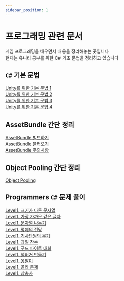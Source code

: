 ```yaml
---
sidebar_position: 1
---
```


# 프로그래밍 관련 문서

게임 프로그래밍을 배우면서 내용을 정리해놓는 곳입니다<br />
현재는 유니티 공부를 위한 C# 기초 문법을 정리하고 있습니다

## ``C#`` 기본 문법
[Unity를 위한 기본 문법 1](Unity/Unity_Basic_1)<br />
[Unity를 위한 기본 문법 2](Unity/Unity_Basic_2)<br />
[Unity를 위한 기본 문법 3](Unity/Unity_Basic_3)<br />
[Unity를 위한 기본 문법 4](Unity/Unity_Basic_4)<br />

## AssetBundle 간단 정리
[AssetBundle 빌드하기](Unity/AssetBundle_1)<br />
[AssetBundle 불러오기](Unity/AssetBundle_2)<br />
[AssetBundle 주의사항](Unity/AssetBundle_3)<br />

## Object Pooling 간단 정리
[Object Pooling](Unity/ObjectPooling_1.md)<br />

## Programmers ``C#`` 문제 풀이
[Level1. 크기가 다른 문자열](Programmers/Level%201/lv1_%ED%81%AC%EA%B8%B0%EA%B0%80%20%EB%8B%A4%EB%A5%B8%20%EB%AC%B8%EC%9E%90%EC%97%B4.md)<br />
[Level1. 가장 가까운 같은 글자](Programmers/Level%201/lv1_%EA%B0%80%EC%9E%A5%20%EA%B0%80%EA%B9%8C%EC%9A%B4%20%EA%B0%99%EC%9D%80%20%EA%B8%80%EC%9E%90.md)<br />
[Level1. 문자열 나누기](Programmers/Level%201/lv1_%EB%AC%B8%EC%9E%90%EC%97%B4%20%EB%82%98%EB%88%84%EA%B8%B0.md)<br />
[Level1. 명예의 전당](Programmers/Level%201/lv1_%EB%AA%85%EC%98%88%EC%9D%98%20%EC%A0%84%EB%8B%B9.md)<br />
[Level1. 기사단원의 무기](Programmers/Level%201/lv1_%EA%B8%B0%EC%82%AC%EB%8B%A8%EC%9B%90%EC%9D%98%20%EB%AC%B4%EA%B8%B0.md)<br />
[Level1. 과일 장수](Programmers/Level%201/lv1_%EA%B3%BC%EC%9D%BC%20%EC%9E%A5%EC%88%98.md)<br />
[Level1. 푸드 파이트 대회](Programmers/Level%201/lv1_%ED%91%B8%EB%93%9C%20%ED%8C%8C%EC%9D%B4%ED%8A%B8%20%EB%8C%80%ED%9A%8C.md)<br />
[Level1. 햄버거 만들기](Programmers/Level%201/lv1_%ED%96%84%EB%B2%84%EA%B1%B0%20%EB%A7%8C%EB%93%A4%EA%B8%B0.md)<br />
[Level1. 옹알이](Programmers/Level%201/lv1_%EC%98%B9%EC%95%8C%EC%9D%B4.md)<br />
[Level1. 콜라 문제](Programmers/Level%201/lv1_%EC%BD%9C%EB%9D%BC%20%EB%AC%B8%EC%A0%9C.md)<br />
[Level1. 삼총사](Programmers/Level%201/lv1_%EC%82%BC%EC%B4%9D%EC%82%AC.md)<br />
